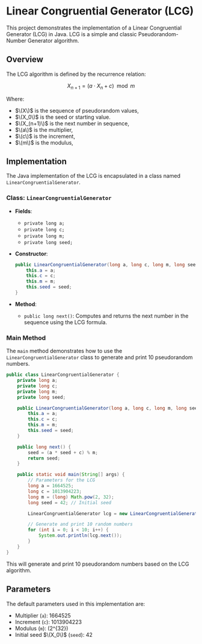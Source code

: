 
# Linear Congruential Generator (LCG)

This project demonstrates the implementation of a Linear Congruential Generator (LCG) in Java. LCG is a simple and classic Pseudorandom-Number Generator algorithm.

## Overview

The LCG algorithm is defined by the recurrence relation:

$$
X_{n+1} = (a \cdot X_n + c) \mod m
$$

Where:
- $\(X\)$ is the sequence of pseudorandom values,
- $\(X_0\)$ is the seed or starting value.
- $\(X_(n+1)\)$ is the next number in sequence,
- $\(a\)$ is the multiplier,
- $\(c\)$ is the increment,
- $\(m\)$ is the modulus,

## Implementation

The Java implementation of the LCG is encapsulated in a class named `LinearCongruentialGenerator`.

### Class: `LinearCongruentialGenerator`

- **Fields**:
  - `private long a;`
  - `private long c;`
  - `private long m;`
  - `private long seed;`

- **Constructor**:
  ```java
  public LinearCongruentialGenerator(long a, long c, long m, long seed) {
      this.a = a;
      this.c = c;
      this.m = m;
      this.seed = seed;
  }
  ```

- **Method**:
  - `public long next()`: Computes and returns the next number in the sequence using the LCG formula.

### Main Method

The `main` method demonstrates how to use the `LinearCongruentialGenerator` class to generate and print 10 pseudorandom numbers.

```java
public class LinearCongruentialGenerator {
    private long a;
    private long c;
    private long m;
    private long seed;

    public LinearCongruentialGenerator(long a, long c, long m, long seed) {
        this.a = a;
        this.c = c;
        this.m = m;
        this.seed = seed;
    }

    public long next() {
        seed = (a * seed + c) % m;
        return seed;
    }

    public static void main(String[] args) {
        // Parameters for the LCG
        long a = 1664525;
        long c = 1013904223;
        long m = (long) Math.pow(2, 32);
        long seed = 42; // Initial seed

        LinearCongruentialGenerator lcg = new LinearCongruentialGenerator(a, c, m, seed);

        // Generate and print 10 random numbers
        for (int i = 0; i < 10; i++) {
            System.out.println(lcg.next());
        }
    }
}
```

This will generate and print 10 pseudorandom numbers based on the LCG algorithm.

## Parameters

The default parameters used in this implementation are:
- Multiplier (`a`): 1664525
- Increment (`c`): 1013904223
- Modulus (`m`): \(2^{32}\)
- Initial seed  $\(X_0\)$ (`seed`): 42
